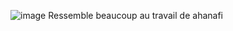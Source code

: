 ![image](https://github.com/LoisDuplain/init-poo/assets/23696933/17eead20-8303-44a4-8e66-8e38e2455ba4)
Ressemble beaucoup au travail de ahanafi
